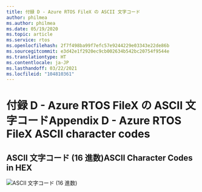 ```yaml
---
title: 付録 D - Azure RTOS FileX の ASCII 文字コード
author: philmea
ms.author: philmea
ms.date: 05/19/2020
ms.topic: article
ms.service: rtos
ms.openlocfilehash: 2f7f498ba99f7efc57e9244229e03343e22de86b
ms.sourcegitcommit: e3d42e1f2920ec9cb002634b542bc20754f9544e
ms.translationtype: HT
ms.contentlocale: ja-JP
ms.lasthandoff: 03/22/2021
ms.locfileid: "104810361"
---
```

# <a name="appendix-d---azure-rtos-filex-ascii-character-codes"></a><span data-ttu-id="6d00c-102">付録 D - Azure RTOS FileX の ASCII 文字コード</span><span class="sxs-lookup"><span data-stu-id="6d00c-102">Appendix D - Azure RTOS FileX ASCII character codes</span></span>

## <a name="ascii-character-codes-in-hex"></a><span data-ttu-id="6d00c-103">**ASCII 文字コード (16 進数)**</span><span class="sxs-lookup"><span data-stu-id="6d00c-103">**ASCII Character Codes in HEX**</span></span>

![ASCII 文字コード (16 進数)](./media/user-guide/ascii-character-codes-hex.png)
